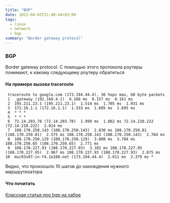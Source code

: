 ```yaml
---
title: "BGP"
date: 2021-04-03T21:40:44+03:00
tags: 
  - linux 
  - network
  - bgp
summary: "Border gateway protocol"
---
```

### BGP 
Border gateway protocol. С помощью этого протокола роутеры понимают, к какому следующему роутеру обратиться

#### На примере вызова traceroute 
```
 traceroute to google.com (173.194.44.4), 30 hops max, 60 byte packets
 1  _gateway (192.168.4.1)  0.168 ms  0.157 ms  0.161 ms
 2  195.211.23.1 (195.211.23.1)  1.514 ms  1.705 ms  1.931 ms
 3  172.16.1.1 (172.16.1.1)  1.533 ms  1.605 ms  1.695 ms
 4  * * *
 5  * * *
 6  72.14.203.78 (72.14.203.78)  1.999 ms  1.862 ms 72.14.210.222 (72.14.210.222)  2.014 ms
 7  108.170.250.143 (108.170.250.143)  2.830 ms 108.170.250.81 (108.170.250.81)  2.575 ms 108.170.250.143 (108.170.250.143)  2.784 ms                                                                             
 8  108.170.250.129 (108.170.250.129)  3.808 ms  3.784 ms 108.170.250.65 (108.170.250.65)  2.771 ms
 9  108.170.227.93 (108.170.227.93)  3.102 ms 108.170.227.95 (108.170.227.95)  2.967 ms 108.170.227.93 (108.170.227.93)  2.875 ms                                                                                 
10  muc03s07-in-f4.1e100.net (173.194.44.4)  2.611 ms  2.379 ms *
```
Видно, что произошло 10 шагов до нахождения нужного маршрутизатора

#### Что почитать 
[Классная статья про bgp на хабре](https://habr.com/en/post/184350/)



